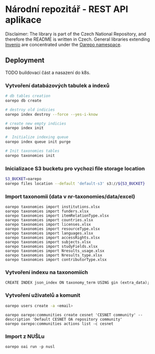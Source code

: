 # Národní repozitář - REST API aplikace

Disclaimer: The library is part of the Czech National Repository, and therefore the README is written in Czech.
General libraries extending [Invenio](https://github.com/inveniosoftware) are concentrated under the [Oarepo
 namespace](https://github.com/oarepo).

## Deployment

TODO buildovací část a nasazení do k8s.

### Vytvoření databázových tabulek a indexů

```bash
# db tables creation
oarepo db create

# destroy old indicies
oarepo index destroy --force --yes-i-know

# create new empty indicies
oarepo index init

#  Initialize indexing queue
oarepo index queue init purge

# Init taxonomies tables
oarepo taxonomies init
```

### Inicializace S3 bucketu pro vychozi file storage location

```bash
S3_BUCKET=oarepo
oarepo files location --default 'default-s3' s3://${S3_BUCKET}
```

### Import taxonomii (data v nr-taxonomies/data/excel)
```shell
oarepo taxonomies import institutions.xlsx
oarepo taxonomies import funders.xlsx
oarepo taxonomies import itemRelationType.xlsx
oarepo taxonomies import countries.xlsx
oarepo taxonomies import licenses.xlsx
oarepo taxonomies import resourceType.xlsx
oarepo taxonomies import languages.xlsx
oarepo taxonomies import accessRights.xlsx
oarepo taxonomies import subjects.xlsx
oarepo taxonomies import studyFields.xlsx
oarepo taxonomies import Nresults_usage.xlsx
oarepo taxonomies import Nresults_type.xlsx
oarepo taxonomies import contributorType.xlsx
```

### Vytvoření indexu na taxonomiích
```shell
CREATE INDEX json_index ON taxonomy_term USING gin (extra_data);
```

### Vytvoření uživatelů a komunit
```bash
oarepo users create -a <email>
```

```shell
oarepo oarepo:communities create cesnet 'CESNET community' --description 'Default CESNET OA repository community'
oarepo oarepo:communities actions list -c cesnet
```

### Import z NUŠLu
```shell
oarepo oai run -p nusl
```